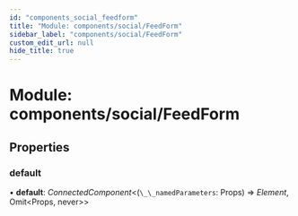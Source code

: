 ```yaml
---
id: "components_social_feedform"
title: "Module: components/social/FeedForm"
sidebar_label: "components/social/FeedForm"
custom_edit_url: null
hide_title: true
---
```


# Module: components/social/FeedForm

## Properties

### default

• **default**: *ConnectedComponent*<(`\_\_namedParameters`: Props) => *Element*, Omit<Props, never\>\>
